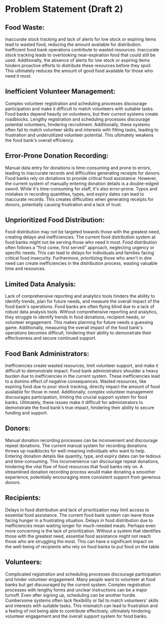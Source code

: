 # Problem Statement (Draft 2)

## Food Waste: 
Inaccurate stock tracking and lack of alerts for low stock or expiring items lead to wasted food, reducing the amount available for distribution. Inefficient food bank operations contribute to wasted resources. Inaccurate stock tracking leads to overlooking near-expiration food that could still be used. Additionally, the absence of alerts for low stock or expiring items hinders proactive efforts to distribute these resources before they spoil. This ultimately reduces the amount of good food available for those who need it most.

## Inefficient Volunteer Management:
Complex volunteer registration and scheduling processes discourage participation and make it difficult to match volunteers with suitable tasks. Food banks depend heavily on volunteers, but their current systems create roadblocks. Lengthy registration and scheduling processes discourage potential volunteers, hindering recruitment. Additionally, these systems often fail to match volunteer skills and interests with fitting tasks, leading to frustration and underutilized volunteer potential. This ultimately weakens the food bank's overall efficiency.

## Error-Prone Donation Recording:
Manual data entry for donations is time-consuming and prone to errors, leading to inaccurate records and difficulties generating receipts for donors. Food banks rely on donations to provide critical food assistance. However, the current system of manually entering donation details is a double-edged sword.  While it's time-consuming for staff, it's also error-prone.  Typos and mistakes in recording quantities, types, and expiry dates can lead to inaccurate records. This creates difficulties when generating receipts for donors, potentially causing frustration and a lack of trust.

## Unprioritized Food Distribution: 
Food distribution may not be targeted towards those with the greatest need, creating delays and inefficiencies. The current food distribution system at food banks might not be serving those who need it most.  Food distribution often follows a "first come, first served" approach, neglecting urgency or specific needs. This can lead to delays for individuals and families facing critical food insecurity.  Furthermore, prioritizing those who aren't in dire need can create inefficiencies in the distribution process, wasting valuable time and resources.

## Limited Data Analysis:
Lack of comprehensive reporting and analytics tools hinders the ability to identify trends, plan for future needs, and measure the overall impact of the food bank's operations. Food banks are often flying blind due to a lack of robust data analysis tools. Without comprehensive reporting and analytics, they struggle to identify trends in food donations, recipient needs, or volunteer engagement. This makes planning for future needs a guessing game. Additionally, measuring the overall impact of the food bank's operations becomes difficult, hindering their ability to demonstrate their effectiveness and secure continued support.

## Food Bank Administrators:
Inefficiencies create wasted resources, limit volunteer support, and make it difficult to demonstrate impact. Food bank administrators shoulder a heavy burden due to inefficiencies in the current system. These inefficiencies lead to a domino effect of negative consequences. Wasted resources, like expiring food due to poor stock tracking, directly impact the amount of food available for those in need. Additionally, complex volunteer management discourages participation, limiting the crucial support system for food banks. Ultimately, these issues make it difficult for administrators to demonstrate the food bank's true impact, hindering their ability to secure funding and support.

## Donors:
Manual donation recording processes can be inconvenient and discourage repeat donations. The current manual system for recording donations throws up roadblocks for well-meaning individuals who want to help.  Entering donation details like quantity, type, and expiry dates can be tedious and time-consuming. This inconvenience can discourage repeat donations, hindering the vital flow of food resources that food banks rely on.  A streamlined donation recording process would make donating a smoother experience, potentially encouraging more consistent support from generous donors.

## Recipients:
Delays in food distribution and lack of prioritization may limit access to essential food assistance. The current food bank system can leave those facing hunger in a frustrating situation. Delays in food distribution due to inefficiencies mean waiting longer for much-needed meals.  Perhaps even more concerning is the lack of prioritization.  Without a system that identifies those with the greatest need, essential food assistance might not reach those who are struggling the most. This can have a significant impact on the well-being of recipients who rely on food banks to put food on the table.

## Volunteers:
Complicated registration and scheduling processes discourage participation and hinder volunteer engagement. Many people want to volunteer at food banks but get discouraged by the current system.  Complex registration processes with lengthy forms and unclear instructions can be a major turnoff.  Even after signing up, scheduling can be another hurdle. Cumbersome systems often lack flexibility or fail to match volunteers' skills and interests with suitable tasks. This mismatch can lead to frustration and a feeling of not being able to contribute effectively, ultimately hindering volunteer engagement and the overall support system for food banks.